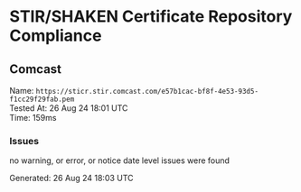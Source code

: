 # STIR/SHAKEN Certificate Repository Compliance

## Comcast

Name: `https://sticr.stir.comcast.com/e57b1cac-bf8f-4e53-93d5-f1cc29f29fab.pem`\
Tested At: 26 Aug 24 18:01 UTC\
Time: 159ms

### Issues

no warning, or error, or notice date level issues were found

Generated: 26 Aug 24 18:03 UTC